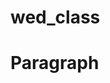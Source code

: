 # wed_class
<!doctype html>
<html>

<head>
<title>HEY</title>
<body> <h1>Paragraph</h1>
</body>


</head>


</html>
